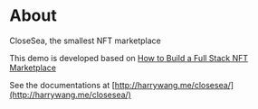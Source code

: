 # About

CloseSea, the smallest NFT marketplace

This demo is developed based on [How to Build a Full Stack NFT Marketplace](https://dev.to/edge-and-node/building-scalable-full-stack-apps-on-ethereum-with-polygon-2cfb)

See the documentations at [http://harrywang.me/closesea/](http://harrywang.me/closesea/)
